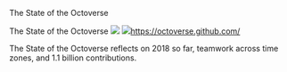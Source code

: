 The State of the Octoverse

The State of the Octoverse
![](../_resources/ef7e570d313b8737e0cc4ae0dd903106.png)
![](../_resources/8e7c4882d6ca034f0e14355cbae1d8f9.png)https://octoverse.github.com/

The State of the Octoverse reflects on 2018 so far, teamwork across time zones, and 1.1 billion contributions.